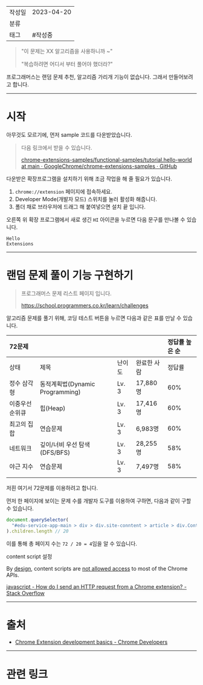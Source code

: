 |                 |                         |
|:----------------|:------------------------|
|   작성일           |   2023-04-20   |
|     분류          |                         |
| 태그              |     #작성중                     |  


>"이 문제는 XX 알고리즘을 사용하니까 ~"
>
>"복습하려면 어디서 부터 풀어야 했더라?"

프로그래머스는 랜덤 문제 추천, 알고리즘 가리개 기능이 없습니다. 그래서 만들어보려고 합니다.

---
# 시작

아무것도 모르기에, 먼저 sample 코드를 다운받았습니다.

>다음 링크에서 받을 수 있습니다.
>
> [chrome-extensions-samples/functional-samples/tutorial.hello-world at main · GoogleChrome/chrome-extensions-samples · GitHub](https://github.com/GoogleChrome/chrome-extensions-samples/tree/main/functional-samples/tutorial.hello-world)


다운받은 확장프로그램을 설치하기 위해 조금 작업을 해 줄 필요가 있습니다.

1. `chrome://extension` 페이지에 접속하세요.
2. Developer Mode(개발자 모드) 스위치를 눌러 활성화 해줍니다.
3. 폴더 채로 브라우저에 드래그 해 붙여넣으면 설치 끝 입니다.

오른쪽 위 확장 프로그램에서 새로 생긴 `HI` 아이콘을 누르면  다음 문구를 만나볼 수 있습니다.

```
Hello
Extensions
```


---
# 랜덤 문제 풀이 기능 구현하기

> 프로그래머스 문제 리스트 페이지 입니다.
> 
> https://school.programmers.co.kr/learn/challenges

알고리즘 문제를 풀기 위해, 코딩 테스트 버튼을 누르면 다음과 같은 표를 만날 수 있습니다.

|       72문제  |                                |                                    |             |  정답률 높은 순  |
|:------------|:-------------------------------|:-----------------------------------|:------------|:-----------|
|   상태        |   제목                           |   난이도                              |   완료한 사람    |   정답률      |
|   정수 삼각형    |   동적계획법(Dynamic Programming)   |   Lv. 3                            |   17,880명   |      60%   |
|   이중우선순위큐   |   힙(Heap)                      |   Lv. 3                            |   17,416명   |      60%   |
|   최고의 집합    |   연습문제                         |   Lv. 3                            |    6,983명   |      60%   |
|   네트워크      |   깊이/너비 우선 탐색(DFS/BFS)         |   Lv. 3                            |   28,255명   |      58%   |
|   야근 지수     |   연습문제                         |   Lv. 3                            |    7,497명   |      58%   |
|             |                                | |             |            |  

저흰 여기서 72문제를 이용하려고 합니다.

먼저 한 페이지에 보이는 문제 수를 개발자 도구를 이용하여 구하면, 다음과 같이 구할 수 있습니다.

```javascript
document.querySelector(
  "#edu-service-app-main > div > div.site-conntent > article > div.Containerstyle__Container-sc-1bhq4ak-0.Challengesstyle__Container-sc-ii8ave-1.SdSJo.daPygB > div > div.ChallengesTablestyle__ChallengesTableWrap-sc-wt0ety-1.keCNlH > div > table > tbody" 
).children.length // 20
```

이를 통해 총 페이지 수는 `72 / 20 = 4`임을 알 수 있습니다. 

content script 설정

By [design](https://developer.chrome.com/extensions/overview#arch), content scripts are [not allowed access](https://developer.chrome.com/extensions/content_scripts) to most of the Chrome APIs.

[javascript - How do I send an HTTP request from a Chrome extension? - Stack Overflow](https://stackoverflow.com/questions/25107774/how-do-i-send-an-http-request-from-a-chrome-extension)


---
# 출처

- [Chrome Extension development basics - Chrome Developers](https://developer.chrome.com/docs/extensions/mv3/getstarted/development-basics/)

---
# 관련 링크